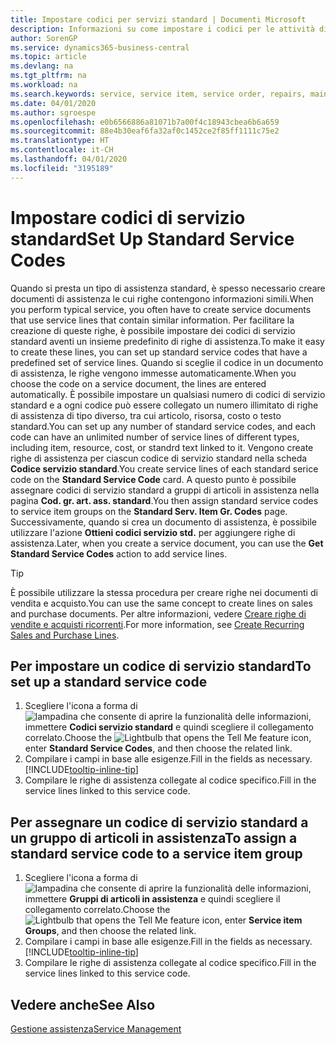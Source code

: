 ```yaml
---
title: Impostare codici per servizi standard | Documenti Microsoft
description: Informazioni su come impostare i codici per le attività di assistenza eseguite di frequente.
author: SorenGP
ms.service: dynamics365-business-central
ms.topic: article
ms.devlang: na
ms.tgt_pltfrm: na
ms.workload: na
ms.search.keywords: service, service item, service order, repairs, maintenance
ms.date: 04/01/2020
ms.author: sgroespe
ms.openlocfilehash: e0b6566886a81071b7a00f4c18943cbea6b6a659
ms.sourcegitcommit: 88e4b30eaf6fa32af0c1452ce2f85ff1111c75e2
ms.translationtype: HT
ms.contentlocale: it-CH
ms.lasthandoff: 04/01/2020
ms.locfileid: "3195189"
---
```

# <a name="set-up-standard-service-codes"></a><span data-ttu-id="8c16e-103">Impostare codici di servizio standard</span><span class="sxs-lookup"><span data-stu-id="8c16e-103">Set Up Standard Service Codes</span></span>
<span data-ttu-id="8c16e-104">Quando si presta un tipo di assistenza standard, è spesso necessario creare documenti di assistenza le cui righe contengono informazioni simili.</span><span class="sxs-lookup"><span data-stu-id="8c16e-104">When you perform typical service, you often have to create service documents that use service lines that contain similar information.</span></span> <span data-ttu-id="8c16e-105">Per facilitare la creazione di queste righe, è possibile impostare dei codici di servizio standard aventi un insieme predefinito di righe di assistenza.</span><span class="sxs-lookup"><span data-stu-id="8c16e-105">To make it easy to create these lines, you can set up standard service codes that have a predefined set of service lines.</span></span> <span data-ttu-id="8c16e-106">Quando si sceglie il codice in un documento di assistenza, le righe vengono immesse automaticamente.</span><span class="sxs-lookup"><span data-stu-id="8c16e-106">When you choose the code on a service document, the lines are entered automatically.</span></span> <span data-ttu-id="8c16e-107">È possibile impostare un qualsiasi numero di codici di servizio standard e a ogni codice può essere collegato un numero illimitato di righe di assistenza di tipo diverso, tra cui articolo, risorsa, costo o testo standard.</span><span class="sxs-lookup"><span data-stu-id="8c16e-107">You can set up any number of standard service codes, and each code can have an unlimited number of service lines of different types, including item, resource, cost, or standrd text linked to it.</span></span> <span data-ttu-id="8c16e-108">Vengono create righe di assistenza per ciascun codice di servizio standard nella scheda **Codice servizio standard**.</span><span class="sxs-lookup"><span data-stu-id="8c16e-108">You create service lines of each standard serice code on the **Standard Service Code** card.</span></span> <span data-ttu-id="8c16e-109">A questo punto è possibile assegnare codici di servizio standard a gruppi di articoli in assistenza nella pagina **Cod. gr. art. ass. standard**.</span><span class="sxs-lookup"><span data-stu-id="8c16e-109">You then assign standard service codes to service item groups on the **Standard Serv. Item Gr. Codes** page.</span></span> <span data-ttu-id="8c16e-110">Successivamente, quando si crea un documento di assistenza, è possibile utilizzare l'azione **Ottieni codici servizio std.** per aggiungere righe di assistenza.</span><span class="sxs-lookup"><span data-stu-id="8c16e-110">Later, when you create a service document, you can use the **Get Standard Service Codes** action to add service lines.</span></span>  
  
> [!Tip]
>  <span data-ttu-id="8c16e-111">È possibile utilizzare la stessa procedura per creare righe nei documenti di vendita e acquisto.</span><span class="sxs-lookup"><span data-stu-id="8c16e-111">You can use the same concept to create lines on sales and purchase documents.</span></span> <span data-ttu-id="8c16e-112">Per altre informazioni, vedere [Creare righe di vendite e acquisti ricorrenti](sales-how-work-standard-lines.md).</span><span class="sxs-lookup"><span data-stu-id="8c16e-112">For more information, see [Create Recurring Sales and Purchase Lines](sales-how-work-standard-lines.md).</span></span>    
  
## <a name="to-set-up-a-standard-service-code"></a><span data-ttu-id="8c16e-113">Per impostare un codice di servizio standard</span><span class="sxs-lookup"><span data-stu-id="8c16e-113">To set up a standard service code</span></span>    
1. <span data-ttu-id="8c16e-114">Scegliere l'icona a forma di ![lampadina che consente di aprire la funzionalità delle informazioni](media/ui-search/search_small.png "Informazioni sull'operazione che si desidera eseguire"), immettere **Codici servizio standard** e quindi scegliere il collegamento correlato.</span><span class="sxs-lookup"><span data-stu-id="8c16e-114">Choose the ![Lightbulb that opens the Tell Me feature](media/ui-search/search_small.png "Tell me what you want to do") icon, enter **Standard Service Codes**, and then choose the related link.</span></span>  
2. <span data-ttu-id="8c16e-115">Compilare i campi in base alle esigenze.</span><span class="sxs-lookup"><span data-stu-id="8c16e-115">Fill in the fields as necessary.</span></span> [!INCLUDE[tooltip-inline-tip](includes/tooltip-inline-tip_md.md)]  
4. <span data-ttu-id="8c16e-116">Compilare le righe di assistenza collegate al codice specifico.</span><span class="sxs-lookup"><span data-stu-id="8c16e-116">Fill in the service lines linked to this service code.</span></span>  

## <a name="to-assign-a-standard-service-code-to-a-service-item-group"></a><span data-ttu-id="8c16e-117">Per assegnare un codice di servizio standard a un gruppo di articoli in assistenza</span><span class="sxs-lookup"><span data-stu-id="8c16e-117">To assign a standard service code to a service item group</span></span>
1. <span data-ttu-id="8c16e-118">Scegliere l'icona a forma di ![lampadina che consente di aprire la funzionalità delle informazioni](media/ui-search/search_small.png "Informazioni sull'operazione che si desidera eseguire"), immettere **Gruppi di articoli in assistenza** e quindi scegliere il collegamento correlato.</span><span class="sxs-lookup"><span data-stu-id="8c16e-118">Choose the ![Lightbulb that opens the Tell Me feature](media/ui-search/search_small.png "Tell me what you want to do") icon, enter **Service item Groups**, and then choose the related link.</span></span>  
2. <span data-ttu-id="8c16e-119">Compilare i campi in base alle esigenze.</span><span class="sxs-lookup"><span data-stu-id="8c16e-119">Fill in the fields as necessary.</span></span> [!INCLUDE[tooltip-inline-tip](includes/tooltip-inline-tip_md.md)]
3. <span data-ttu-id="8c16e-120">Compilare le righe di assistenza collegate al codice specifico.</span><span class="sxs-lookup"><span data-stu-id="8c16e-120">Fill in the service lines linked to this service code.</span></span>  

## <a name="see-also"></a><span data-ttu-id="8c16e-121">Vedere anche</span><span class="sxs-lookup"><span data-stu-id="8c16e-121">See Also</span></span>
[<span data-ttu-id="8c16e-122">Gestione assistenza</span><span class="sxs-lookup"><span data-stu-id="8c16e-122">Service Management</span></span>](service-service.md)